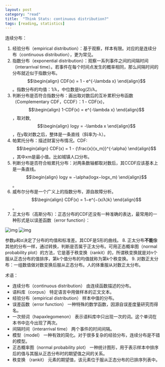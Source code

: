 ```yaml
---
layout: post
category: "read"
title:  "Think Stats: continuous distribution?"
tags: [reading, statistics]
---
```


<script type="text/javascript" async
  src="/js/MathJax.js">
</script>

连续分布：

1. 经验分布（empirical distribution）：基于观察，样本有限。对应的是连续分布（continuous distribution），更为常见。
2. 指数分布（exponential distribution）：观察一系列事件之间的间隔时间（interarrival time）。若事件在每个时间点发生的概率相同，那么间隔时间的分布就近似于指数分布。$$\begin{align} CDF(x) = 1 - e^{-\lambda x} \end{align}$$。指数分布的均值：1/λ，中位数是log(2)/λ。
3. 判断分布是否符合指数分布：画出取对数后的互补累积分布函数（Complementary CDF，CCDF）：1 - CDF(x)， $$\begin{align} 1-CDF(x) = e^{-\lambda x} \end{align}$$，取对数, $$\begin{align} logy = -\lambda x \end{align}$$，在y取对数之后，整体是一条直线（斜率为-λ）。
4. 帕累托分布：描述财富分布情况。CDF: $$\begin{align} CDF(x) = 1 - {\frac{x}{x_m}}^{-\alpha} \end{align}$$，其中xm是最小值。比如城镇人口分布。
5. 判断分布是否符合帕累托分布：对两条数轴都取对数后，其CCDF应该基本上是一条直线。$$\begin{align} logy ≈ −\alpha(logx−logx_m) \end{align}$$。
6. 威布尔分布是一个广义上的指数分布，源自故障分析。$$\begin{align} CDF(x) = 1−e^{−(x/λ)k} \end{align}$$。
7. 正太分布（高斯分布）：正态分布的CDF还没有一种准确的表达，最常用的一种形式是以误差函数（error function）：

![img](https://jobrest.gitbooks.io/statistical-thinking/content/assets/00018.jpeg)
![img](https://jobrest.gitbooks.io/statistical-thinking/content/assets/00019.jpeg)

参数μ和σ决定了分布的均值和标准差。其CDF是S形的曲线。
8. 正太分布**不能**像其他的分布一样，通过转换，判断是否属于正太分布。可用正态概率图（normal probability plot）的方法，它是基于秩变换（rankit）的，所谓秩变换就是对n个服从正态分布的值排序，第k个值分布的均值就称为第k个秩变换。
9. 对数正太分布：一组数值做对数变换后服从正态分布。人的体重服从对数正太分布。

术语：

* 连续分布（continuous distribution） 由连续函数描述的分布。
* 语料库（corpus） 特定语言中用做样本的正文文本。
* 经验分布（empirical distribution） 样本中值的分布。
* 误差函数（error function） 一种特殊的数学函数，因源自误差度量研究而得名。
* 一次频词（hapaxlegomenon） 表示语料库中只出现一次的词。这个单词在本书中迄今出现了两次。
* 间隔时间（interarrival time） 两个事件的时间间隔。
* 模型（model） 一种有效的简化。对于很多复杂的经验分布，连续分布是不错的模型。
* 正态概率图（normal probability plot） 一种统计图形，用于表示样本中排序后的值与其服从正态分布时的期望值之间的关系。
* 秩变换 （rankit） 元素的期望值，该元素位于服从正态分布的已排序列表中。